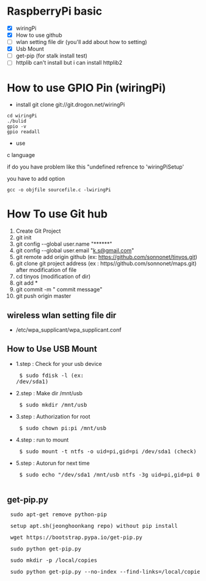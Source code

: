 # RaspberryPi basic 
- [x] wiringPi
- [x] How to use github
- [ ] wlan setting file dir (you'll add about how to setting)
- [x] Usb Mount
- [ ] get-pip (for stalk install test)
- [ ] httplib can't install but i can install httplib2

# How to use GPIO Pin (wiringPi)


* install
git clone git://git.drogon.net/wiringPi
```
cd wiringPi
./bulid
gpio -v
gpio readall
```
* use

c language

if do you have problem like this "undefined refrence to 'wiringPiSetup' 

you have to add option

```
gcc -o objfile sourcefile.c -lwiringPi
```
# How To use Git hub
1. Create Git Project
2. git init
3. git config --global user.name "******"
4. git config --global user.email "k.s@gmail.com"
5. git remote add origin github (ex: https://github.com/sonnonet/tinyos.git)
6. git clone git project address (ex : https//github.com/sonnonet/maps.git)
after modification of file
7. cd tinyos (modification of dir)
8. git add *
9. git commit -m " commit message"
10. git push origin master

## wireless wlan setting file dir

- /etc/wpa_supplicant/wpa_supplicant.conf

## How to Use USB Mount

- 1.step : Check for your usb device
   <pre> $ sudo fdisk -l (ex: /dev/sda1) </pre>
- 2.step : Make dir /mnt/usb
   <pre> $ sudo mkdir /mnt/usb </pre>
- 3.step : Authorization for root
   <pre> $ sudo chown pi:pi /mnt/usb </pre>
- 4.step : run to mount
   <pre> $ sudo mount -t ntfs -o uid=pi,gid=pi /dev/sda1 (check) /mnt/usb
- 5.step : Autorun for next time
   <pre> $ sudo echo "/dev/sda1 /mnt/usb ntfs -3g uid=pi,gid=pi 00" >> sudo /etc/fstab
   
## get-pip.py
<pre> sudo apt-get remove python-pip </pre>
<pre> setup_apt.sh(jeonghoonkang repo) without pip install </pre> 
<pre> wget https://bootstrap.pypa.io/get-pip.py</pre>
<pre> sudo python get-pip.py</pre>
<pre> sudo mkdir -p /local/copies</pre>
<pre> sudo python get-pip.py --no-index --find-links=/local/copies </pre>


